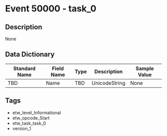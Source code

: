 # Event 50000 - task_0

## Description
None

## Data Dictionary
|Standard Name|Field Name|Type|Description|Sample Value|
|---|---|---|---|---|
|TBD|Name|TBD|UnicodeString|None|None|

## Tags
* etw_level_Informational
* etw_opcode_Start
* etw_task_task_0
* version_1